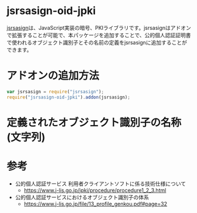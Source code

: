 # jsrsasign-oid-jpki
[jsrsasign](https://github.com/kjur/jsrsasign)は、JavaScript実装の暗号、PKIライブラリです。jsrsasignはアドオンで拡張することが可能で、本パッケージを追加することで、公的個人認証証明書で使われるオブジェクト識別子とその名前の定義をjsrsasignに追加することができます。

# アドオンの追加方法
```JavaScript
var jsrsasign = require("jsrsasign");
require("jsrsasign-oid-jpki").addon(jsrsasign);
```

# 定義されたオブジェクト識別子の名称(文字列)


# 参考
- 公的個人認証サービス 利用者クライアントソフトに係る技術仕様について
  - https://www.j-lis.go.jp/jpki/procedure/procedure1_2_3.html
- 公的個人認証サービスにおけるオブジェクト識別子の体系
  - https://www.j-lis.go.jp/file/13_profile_genkou.pdf#page=32


